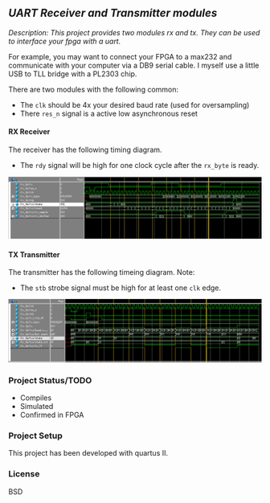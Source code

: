 ## _UART Receiver and Transmitter modules_

_Description: This project provides two modules rx and tx. They can be used to
interface your fpga with a uart._ 

For example, you may want to connect your FPGA to a max232 and communicate with
your computer via a DB9 serial cable. I myself use a little USB to TLL bridge
with a PL2303 chip. 

There are two modules with the following common:
 * The `clk` should be 4x your desired baud rate (used for oversampling)
 * There `res_n` signal is a active low asynchronous reset

#### RX Receiver
The receiver has the following timing diagram. 
 - The `rdy` signal will be high for one clock cycle after the `rx_byte` is ready.

![Receiver Timing](readme/rx.png)

#### TX Transmitter
The transmitter has the following timeing diagram. Note:
 - The `stb` strobe signal must be high for at least one `clk` edge. 

![Transmitter Timing](readme/tx.png)

### Project Status/TODO
 * Compiles
 * Simulated
 * Confirmed in FPGA

### Project Setup
This project has been developed with quartus II. 

### License
BSD
